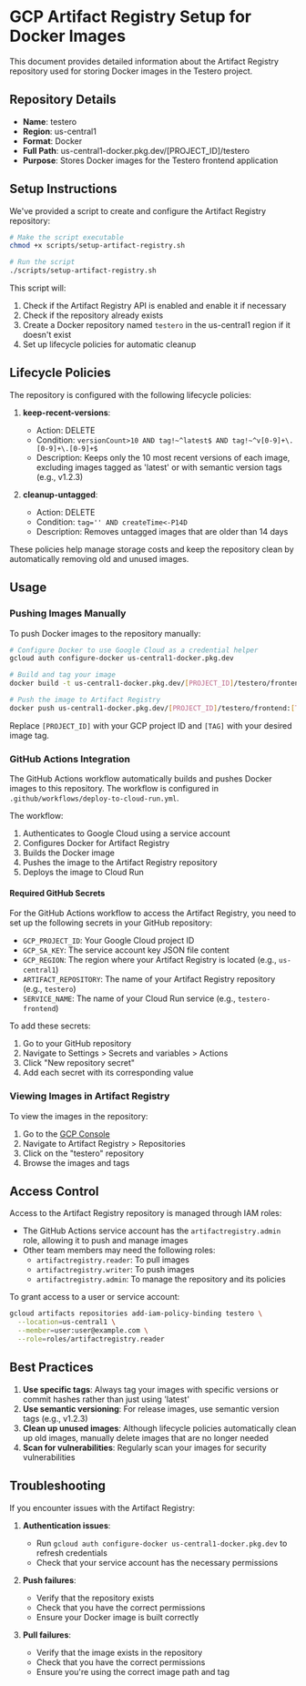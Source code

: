  # GCP Artifact Registry Setup for Docker Images

This document provides detailed information about the Artifact Registry repository used for storing Docker images in the Testero project.

## Repository Details

- **Name**: testero
- **Region**: us-central1
- **Format**: Docker
- **Full Path**: us-central1-docker.pkg.dev/[PROJECT_ID]/testero
- **Purpose**: Stores Docker images for the Testero frontend application

## Setup Instructions

We've provided a script to create and configure the Artifact Registry repository:

```bash
# Make the script executable
chmod +x scripts/setup-artifact-registry.sh

# Run the script
./scripts/setup-artifact-registry.sh
```

This script will:
1. Check if the Artifact Registry API is enabled and enable it if necessary
2. Check if the repository already exists
3. Create a Docker repository named `testero` in the us-central1 region if it doesn't exist
4. Set up lifecycle policies for automatic cleanup

## Lifecycle Policies

The repository is configured with the following lifecycle policies:

1. **keep-recent-versions**:
   - Action: DELETE
   - Condition: `versionCount>10 AND tag!~^latest$ AND tag!~^v[0-9]+\.[0-9]+\.[0-9]+$`
   - Description: Keeps only the 10 most recent versions of each image, excluding images tagged as 'latest' or with semantic version tags (e.g., v1.2.3)

2. **cleanup-untagged**:
   - Action: DELETE
   - Condition: `tag='' AND createTime<-P14D`
   - Description: Removes untagged images that are older than 14 days

These policies help manage storage costs and keep the repository clean by automatically removing old and unused images.

## Usage

### Pushing Images Manually

To push Docker images to the repository manually:

```bash
# Configure Docker to use Google Cloud as a credential helper
gcloud auth configure-docker us-central1-docker.pkg.dev

# Build and tag your image
docker build -t us-central1-docker.pkg.dev/[PROJECT_ID]/testero/frontend:[TAG] .

# Push the image to Artifact Registry
docker push us-central1-docker.pkg.dev/[PROJECT_ID]/testero/frontend:[TAG]
```

Replace `[PROJECT_ID]` with your GCP project ID and `[TAG]` with your desired image tag.

### GitHub Actions Integration

The GitHub Actions workflow automatically builds and pushes Docker images to this repository. The workflow is configured in `.github/workflows/deploy-to-cloud-run.yml`.

The workflow:
1. Authenticates to Google Cloud using a service account
2. Configures Docker for Artifact Registry
3. Builds the Docker image
4. Pushes the image to the Artifact Registry repository
5. Deploys the image to Cloud Run

#### Required GitHub Secrets

For the GitHub Actions workflow to access the Artifact Registry, you need to set up the following secrets in your GitHub repository:

- `GCP_PROJECT_ID`: Your Google Cloud project ID
- `GCP_SA_KEY`: The service account key JSON file content
- `GCP_REGION`: The region where your Artifact Registry is located (e.g., `us-central1`)
- `ARTIFACT_REPOSITORY`: The name of your Artifact Registry repository (e.g., `testero`)
- `SERVICE_NAME`: The name of your Cloud Run service (e.g., `testero-frontend`)

To add these secrets:
1. Go to your GitHub repository
2. Navigate to Settings > Secrets and variables > Actions
3. Click "New repository secret"
4. Add each secret with its corresponding value

### Viewing Images in Artifact Registry

To view the images in the repository:

1. Go to the [GCP Console](https://console.cloud.google.com/)
2. Navigate to Artifact Registry > Repositories
3. Click on the "testero" repository
4. Browse the images and tags

## Access Control

Access to the Artifact Registry repository is managed through IAM roles:

- The GitHub Actions service account has the `artifactregistry.admin` role, allowing it to push and manage images
- Other team members may need the following roles:
  - `artifactregistry.reader`: To pull images
  - `artifactregistry.writer`: To push images
  - `artifactregistry.admin`: To manage the repository and its policies

To grant access to a user or service account:

```bash
gcloud artifacts repositories add-iam-policy-binding testero \
  --location=us-central1 \
  --member=user:user@example.com \
  --role=roles/artifactregistry.reader
```

## Best Practices

1. **Use specific tags**: Always tag your images with specific versions or commit hashes rather than just using 'latest'
2. **Use semantic versioning**: For release images, use semantic version tags (e.g., v1.2.3)
3. **Clean up unused images**: Although lifecycle policies automatically clean up old images, manually delete images that are no longer needed
4. **Scan for vulnerabilities**: Regularly scan your images for security vulnerabilities

## Troubleshooting

If you encounter issues with the Artifact Registry:

1. **Authentication issues**:
   - Run `gcloud auth configure-docker us-central1-docker.pkg.dev` to refresh credentials
   - Check that your service account has the necessary permissions

2. **Push failures**:
   - Verify that the repository exists
   - Check that you have the correct permissions
   - Ensure your Docker image is built correctly

3. **Pull failures**:
   - Verify that the image exists in the repository
   - Check that you have the correct permissions
   - Ensure you're using the correct image path and tag
